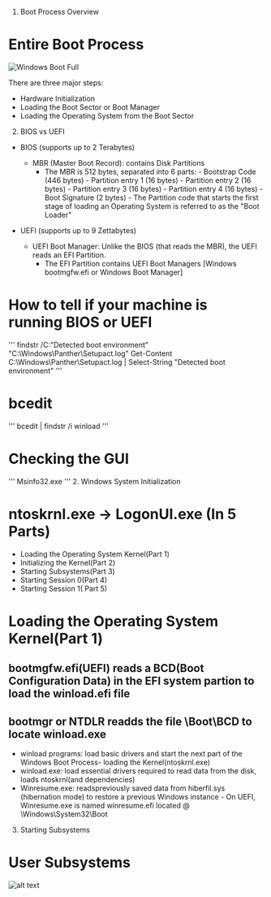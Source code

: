 1. Boot Process Overview
# Entire Boot Process
![Windows Boot Full](http://1.bp.blogspot.com/-MaRtDTHH1Vo/UysJF8KXNbI/AAAAAAAAALo/D6Kt2f8Gpmo/s1600/Walkthrough_Diagram.jpg)

There are three major steps:
 - Hardware Initialization
 - Loading the Boot Sector or Boot Manager
 - Loading the Operating System from the Boot Sector

2. BIOS vs UEFI

 - BIOS (supports up to 2 Terabytes)
   - MBR (Master Boot Record): contains Disk Partitions
        - The MBR is 512 bytes, separated into 6 parts:
         - Bootstrap Code (446 bytes)
         - Partition entry 1 (16 bytes)
         - Partition entry 2 (16 bytes)
         - Partition entry 3 (16 bytes)
         - Partition entry 4 (16 bytes)
         - Boot Signature (2 bytes)
               - The Partition code that starts the first stage of loading an Operating System is referred to as the "Boot Loader"    

 - UEFI (supports up to 9 Zettabytes)
   - UEFI Boot Manager: Unlike the BIOS (that reads the MBR), the UEFI reads an EFI Partition.
        - The EFI Partition contains UEFI Boot Managers [Windows bootmgfw.efi or Windows Boot Manager]

# How to tell if your machine is running BIOS or UEFI
'''
findstr /C:"Detected boot environment" "C:\Windows\Panther\Setupact.log"
Get-Content C:\Windows\Panther\Setupact.log | Select-String "Detected boot environment"
'''
# bcedit
'''
bcedit | findstr /i winload
'''
# Checking the GUI
'''
Msinfo32.exe
'''
2. Windows System Initialization

# ntoskrnl.exe -> LogonUI.exe (In 5 Parts)
 - Loading the Operating System Kernel(Part 1)
 - Initializing the Kernel(Part 2)
 - Starting Subsystems(Part 3)
 - Starting Session 0(Part 4)
 - Starting Session 1( Part 5)

# Loading the Operating System Kernel(Part 1)
 ## bootmgfw.efi(UEFI) reads a BCD(Boot Configuration Data) in the EFI system partion to load the winload.efi file
 ## bootmgr or NTDLR readds the file \Boot\BCD to locate winload.exe
  - winload programs: load basic drivers and start the next part of the Windows Boot Process- loading the Kernel(ntoskrnl.exe)
   - winload.exe: load essential drivers required to read data from the disk, loads ntoskrnl(and dependencies)
   - Winresume.exe: readspreviously saved data from hiberfil.sys (hibernation mode) to restore a previous Windows instance
    - On UEFI, Winresume.exe is named winresume.efi located @ \Windows\System32\Boot   
  

3. Starting Subsystems
 
# User Subsystems
![alt text](https://git.cybbh.space/os/public/-/raw/master/os/modules/006_windows_boot_process/pages/winboot1.png)

 

